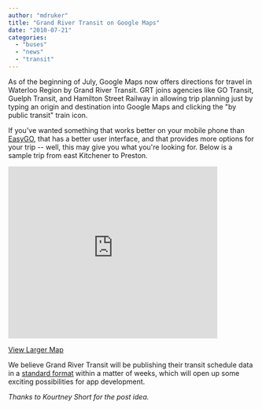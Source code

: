 ```yaml
---
author: "mdruker"
title: "Grand River Transit on Google Maps"
date: "2010-07-21"
categories: 
  - "buses"
  - "news"
  - "transit"
---
```


As of the beginning of July, Google Maps now offers directions for travel in Waterloo Region by Grand River Transit. GRT joins agencies like GO Transit, Guelph Transit, and Hamilton Street Railway in allowing trip planning just by typing an origin and destination into Google Maps and clicking the "by public transit" train icon.

If you've wanted something that works better on your mobile phone than [EasyGO](https://192.237.29.245/hastinfoweb/), that has a better user interface, and that provides more options for your trip -- well, this may give you what you're looking for. Below is a sample trip from east Kitchener to Preston.

<iframe width="425" height="350" frameborder="0" scrolling="no" marginheight="0" marginwidth="0" src="https://maps.google.com/maps?f=d&amp;source=s_d&amp;saddr=Ottawa+%26+Iron+Horse+Trail,+Kitchener,+ON&amp;daddr=King+%26+Eagle,+Cambridge,+ON&amp;hl=en&amp;geocode=FZPTlgIdDg40-ylJYp4A3fQriDHslrm-fjkZjw%3BFWQ1lgIdTMA1-ykFS7R49okriDFGmzzL76c5_g&amp;mra=ls&amp;dirflg=r&amp;ttype=dep&amp;date=07%2F21%2F10&amp;time=5:00pm&amp;noexp=0&amp;noal=0&amp;sort=&amp;sll=43.425248,-80.441895&amp;sspn=0.097993,0.220757&amp;ie=UTF8&amp;start=0&amp;ll=43.420261,-80.419922&amp;spn=0.087278,0.145912&amp;z=12&amp;output=embed"></iframe>

  
[View Larger Map](https://maps.google.com/maps?f=d&source=embed&saddr=Ottawa+%26+Iron+Horse+Trail,+Kitchener,+ON&daddr=King+%26+Eagle,+Cambridge,+ON&hl=en&geocode=FZPTlgIdDg40-ylJYp4A3fQriDHslrm-fjkZjw%3BFWQ1lgIdTMA1-ykFS7R49okriDFGmzzL76c5_g&mra=ls&dirflg=r&ttype=dep&date=07%2F21%2F10&time=5:00pm&noexp=0&noal=0&sort=&sll=43.425248,-80.441895&sspn=0.097993,0.220757&ie=UTF8&start=0&ll=43.420261,-80.419922&spn=0.087278,0.145912&z=12)

We believe Grand River Transit will be publishing their transit schedule data in a [standard format](https://code.google.com/transit/spec/transit_feed_specification.html) within a matter of weeks, which will open up some exciting possibilities for app development.

_Thanks to Kourtney Short for the post idea._
